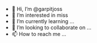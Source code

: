 - 👋 Hi, I’m @garpitjoss
- 👀 I’m interested in miss
- 🌱 I’m currently learning ...
- 💞️ I’m looking to collaborate on ...
- 📫 How to reach me ...

<!---
garpitjoss/garpitjoss is a ✨ special ✨ repository because its `README.md` (this file) appears on your GitHub profile.
You can click the Preview link to take a look at your changes.
--->
